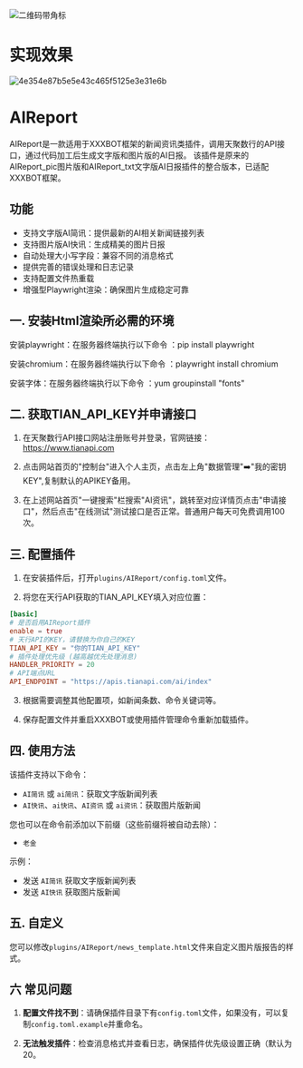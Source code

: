 ![二维码带角标](https://github.com/user-attachments/assets/f6a10787-bc14-4c86-aadb-21ce00714a11)

# 实现效果
![4e354e87b5e5e43c465f5125e3e31e6b](https://github.com/user-attachments/assets/f33a5e32-fd7a-4ab4-97a4-ee802aa75a3d)

# AIReport
AIReport是一款适用于XXXBOT框架的新闻资讯类插件，调用天聚数行的API接口，通过代码加工后生成文字版和图片版的AI日报。
该插件是原来的AIReport_pic图片版和AIReport_txt文字版AI日报插件的整合版本，已适配XXXBOT框架。

## 功能
- 支持文字版AI简讯：提供最新的AI相关新闻链接列表
- 支持图片版AI快讯：生成精美的图片日报
- 自动处理大小写字段：兼容不同的消息格式
- 提供完善的错误处理和日志记录
- 支持配置文件热重载
- 增强型Playwright渲染：确保图片生成稳定可靠

## 一. 安装Html渲染所必需的环境

安装playwright：在服务器终端执行以下命令 ：pip install playwright

安装chromium：在服务器终端执行以下命令 ：playwright install chromium

安装字体：在服务器终端执行以下命令 ：yum groupinstall "fonts"


## 二. 获取TIAN_API_KEY并申请接口
1. 在天聚数行API接口网站注册账号并登录，官网链接：https://www.tianapi.com

2. 点击网站首页的"控制台"进入个人主页，点击左上角"数据管理"➡️"我的密钥KEY",复制默认的APIKEY备用。

3. 在上述网站首页"一键搜索"栏搜索"AI资讯"，跳转至对应详情页点击"申请接口"，然后点击"在线测试"测试接口是否正常。普通用户每天可免费调用100次。

## 三. 配置插件
1. 在安装插件后，打开`plugins/AIReport/config.toml`文件。

2. 将您在天行API获取的TIAN_API_KEY填入对应位置：
```toml
[basic]
# 是否启用AIReport插件
enable = true
# 天行API的KEY，请替换为你自己的KEY
TIAN_API_KEY = "你的TIAN_API_KEY"
# 插件处理优先级 (越高越优先处理消息)
HANDLER_PRIORITY = 20
# API端点URL
API_ENDPOINT = "https://apis.tianapi.com/ai/index"
```

3. 根据需要调整其他配置项，如新闻条数、命令关键词等。

4. 保存配置文件并重启XXXBOT或使用插件管理命令重新加载插件。

## 四. 使用方法
该插件支持以下命令：
- `AI简讯` 或 `ai简讯`：获取文字版新闻列表
- `AI快讯`、`ai快讯`、`AI资讯` 或 `ai资讯`：获取图片版新闻

您也可以在命令前添加以下前缀（这些前缀将被自动去除）：
- `老金`


示例：
- 发送 `AI简讯` 获取文字版新闻列表
- 发送 `AI快讯` 获取图片版新闻

## 五. 自定义
您可以修改`plugins/AIReport/news_template.html`文件来自定义图片版报告的样式。


## 六 常见问题
1. **配置文件找不到**：请确保插件目录下有`config.toml`文件，如果没有，可以复制`config.toml.example`并重命名。

2. **无法触发插件**：检查消息格式并查看日志，确保插件优先级设置正确（默认为20。

